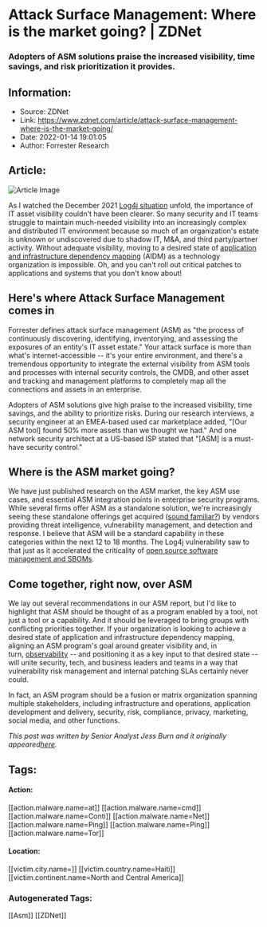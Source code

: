 # Attack Surface Management: Where is the market going? | ZDNet
### Adopters of ASM solutions praise the increased visibility, time savings, and risk prioritization it provides.

## Information:
+ Source: ZDNet
+ Link: https://www.zdnet.com/article/attack-surface-management-where-is-the-market-going/
+ Date: 2022-01-14 19:01:05
+ Author: Forrester Research


## Article:
![Article Image](https://www.zdnet.com/a/img/resize/e2550c9047c9b0021fbace8bf1921131774d23ea/2021/11/09/f7a38392-db34-456e-8ea6-4293aee375e2/shutterstock-2040493001.jpg?width=770&height=578&fit=crop&auto=webp)


As I watched the December 2021 [Log4j situation](https://www.forrester.com/blogs/divide-and-conquer-rapid-response-to-the-apache-log4j-vulnerability/?utm_source=zdnet&utm_medium=pr&utm_campaign=sr) unfold, the importance of IT asset visibility couldn't have been clearer. So many security and IT teams struggle to maintain much-needed visibility into an increasingly complex and distributed IT environment because so much of an organization's estate is unknown or undiscovered due to shadow IT, M&A, and third party/partner activity. Without adequate visibility, moving to a desired state of [application and infrastructure dependency mapping](https://www.forrester.com/report/Its-Go-Time-For-Application-And-Infrastructure-Dependency-Mapping-AIDM/RES141653?objectid=RES141653) (AIDM) as a technology organization is impossible. Oh, and you can't roll out critical patches to applications and systems that you don't know about! 

**Here's where Attack Surface Management comes in**
---------------------------------------------------

Forrester defines attack surface management (ASM) as "the process of continuously discovering, identifying, inventorying, and assessing the exposures of an entity's IT asset estate." Your attack surface is more than what's internet-accessible -- it's your entire environment, and there's a tremendous opportunity to integrate the external visibility from ASM tools and processes with internal security controls, the CMDB, and other asset and tracking and management platforms to completely map all the connections and assets in an enterprise. 

Adopters of ASM solutions give high praise to the increased visibility, time savings, and the ability to prioritize risks. During our research interviews, a security engineer at an EMEA-based used car marketplace added, "[Our ASM tool] found 50% more assets than we thought we had." And one network security architect at a US-based ISP stated that "[ASM] is a must-have security control." 

**Where is the ASM market going?**
----------------------------------

We have just published research on the ASM market, the key ASM use cases, and essential ASM integration points in enterprise security programs. While several firms offer ASM as a standalone solution, we're increasingly seeing these standalone offerings get acquired ([sound familiar?](https://www.forrester.com/blogs/the-death-and-life-of-the-standalone-solution/?utm_source=zdnet&utm_medium=pr&utm_campaign=sr)) by vendors providing threat intelligence, vulnerability management, and detection and response. I believe that ASM will be a standard capability in these categories within the next 12 to 18 months. The Log4j vulnerability saw to that just as it accelerated the criticality of [open source software management and SBOMs](https://www.forrester.com/blogs/log4j-open-source-maintenance-and-why-sboms-are-critical-now/?utm_source=zdnet&utm_medium=pr&utm_campaign=sr). 

**Come together, right now, over ASM**
--------------------------------------

We lay out several recommendations in our ASM report, but I'd like to highlight that ASM should be thought of as a program enabled by a tool, not just a tool or a capability. And it should be leveraged to bring groups with conflicting priorities together. If your organization is looking to achieve a desired state of application and infrastructure dependency mapping, aligning an ASM program's goal around greater visibility and, in turn, [observability](https://www.forrester.com/blogs/cisos-and-the-next-era-of-security-visibility-observability/?utm_source=zdnet&utm_medium=pr&utm_campaign=sr) -- and positioning it as a key input to that desired state -- will unite security, tech, and business leaders and teams in a way that vulnerability risk management and internal patching SLAs certainly never could. 

In fact, an ASM program should be a fusion or matrix organization spanning multiple stakeholders, including infrastructure and operations, application development and delivery, security, risk, compliance, privacy, marketing, social media, and other functions. 

*This post was written by Senior Analyst Jess Burn and it originally appeared*[*here*](https://www.forrester.com/blogs/announcing-forresters-new-research-on-attack-surface-management-asm/?utm_source=zdnet&utm_medium=pr&utm_campaign=sr)*.*





## Tags:

#### Action:
[[action.malware.name=at]] [[action.malware.name=cmd]] [[action.malware.name=Conti]] [[action.malware.name=Net]] [[action.malware.name=Ping]] [[action.malware.name=Ping]] [[action.malware.name=Tor]]

#### Location:
[[victim.city.name=]] [[victim.country.name=Haiti]] [[victim.continent.name=North and Central America]]

### Autogenerated Tags:
[[Asm]] [[ZDNet]]

